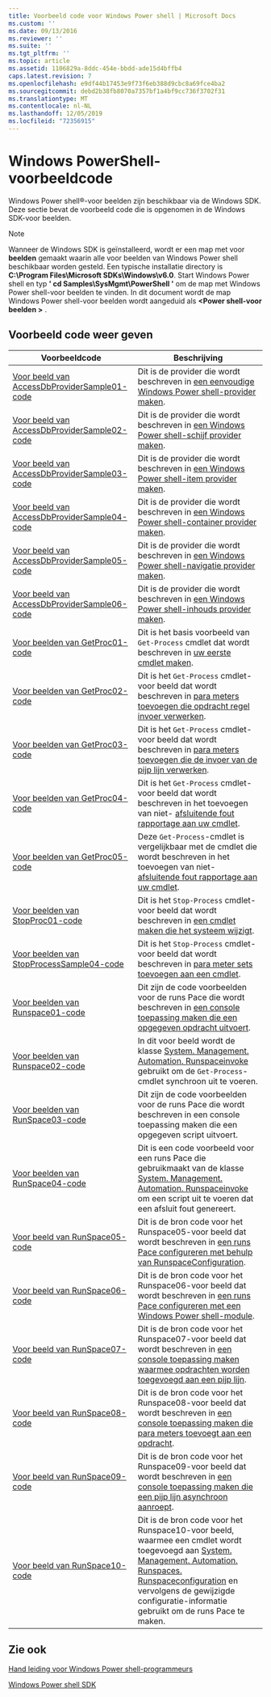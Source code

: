 ```yaml
---
title: Voorbeeld code voor Windows Power shell | Microsoft Docs
ms.custom: ''
ms.date: 09/13/2016
ms.reviewer: ''
ms.suite: ''
ms.tgt_pltfrm: ''
ms.topic: article
ms.assetid: 1106829a-8ddc-454e-bbdd-ade15d4bffb4
caps.latest.revision: 7
ms.openlocfilehash: e9df44b17453e9f73f6eb388d9cbc8a69fce4ba2
ms.sourcegitcommit: debd2b38fb8070a7357bf1a4bf9cc736f3702f31
ms.translationtype: MT
ms.contentlocale: nl-NL
ms.lasthandoff: 12/05/2019
ms.locfileid: "72356915"
---
```

# <a name="windows-powershell-sample-code"></a>Windows PowerShell-voorbeeldcode

Windows Power shell®-voor beelden zijn beschikbaar via de Windows SDK. Deze sectie bevat de voorbeeld code die is opgenomen in de Windows SDK-voor beelden.

> [!NOTE]
> Wanneer de Windows SDK is geïnstalleerd, wordt er een map met voor **beelden** gemaakt waarin alle voor beelden van Windows Power shell beschikbaar worden gesteld. Een typische installatie directory is **C:\Program Files\Microsoft SDKs\Windows\v6.0**.
> Start Windows Power shell en typ **' cd Samples\SysMgmt\PowerShell '** om de map met Windows Power shell-voor beelden te vinden. In dit document wordt de map Windows Power shell-voor beelden wordt aangeduid als **\<Power shell-voor beelden >** .

## <a name="sample-code-listing"></a>Voorbeeld code weer geven

|Voorbeeldcode|Beschrijving|
|-----------------|-----------------|
|[Voor beeld van AccessDbProviderSample01-code](./accessdbprovidersample01-code-sample.md)|Dit is de provider die wordt beschreven in [een eenvoudige Windows Power shell-provider maken](./creating-a-basic-windows-powershell-provider.md).|
|[Voor beeld van AccessDbProviderSample02-code](./accessdbprovidersample02-code-sample.md)|Dit is de provider die wordt beschreven in [een Windows Power shell-schijf provider maken](./creating-a-windows-powershell-drive-provider.md).|
|[Voor beeld van AccessDbProviderSample03-code](./accessdbprovidersample03-code-sample.md)|Dit is de provider die wordt beschreven in [een Windows Power shell-item provider maken](./creating-a-windows-powershell-item-provider.md).|
|[Voor beeld van AccessDbProviderSample04-code](./accessdbprovidersample04-code-sample.md)|Dit is de provider die wordt beschreven in [een Windows Power shell-container provider maken](./creating-a-windows-powershell-container-provider.md).|
|[Voor beeld van AccessDbProviderSample05-code](./accessdbprovidersample05-code-sample.md)|Dit is de provider die wordt beschreven in [een Windows Power shell-navigatie provider maken](./creating-a-windows-powershell-navigation-provider.md).|
|[Voor beeld van AccessDbProviderSample06-code](./accessdbprovidersample06-code-sample.md)|Dit is de provider die wordt beschreven in [een Windows Power shell-inhouds provider maken](./creating-a-windows-powershell-content-provider.md).|
|[Voor beelden van GetProc01-code](./getproc01-code-samples.md)|Dit is het basis voorbeeld van `Get-Process` cmdlet dat wordt beschreven in [uw eerste cmdlet maken](../cmdlet/creating-a-cmdlet-without-parameters.md).|
|[Voor beelden van GetProc02-code](./getproc02-code-samples.md)|Dit is het `Get-Process` cmdlet-voor beeld dat wordt beschreven in [para meters toevoegen die opdracht regel invoer verwerken](../cmdlet/adding-parameters-that-process-command-line-input.md).|
|[Voor beelden van GetProc03-code](./getproc03-code-samples.md)|Dit is het `Get-Process` cmdlet-voor beeld dat wordt beschreven in [para meters toevoegen die de invoer van de pijp lijn verwerken](../cmdlet/adding-parameters-that-process-pipeline-input.md).|
|[Voor beelden van GetProc04-code](./getproc04-code-samples.md)|Dit is het `Get-Process` cmdlet-voor beeld dat wordt beschreven in het toevoegen van niet- [afsluitende fout rapportage aan uw cmdlet](../cmdlet/adding-non-terminating-error-reporting-to-your-cmdlet.md).|
|[Voor beelden van GetProc05-code](./getproc05-code-samples.md)|Deze `Get-Process`-cmdlet is vergelijkbaar met de cmdlet die wordt beschreven in het toevoegen van niet- [afsluitende fout rapportage aan uw cmdlet](../cmdlet/adding-non-terminating-error-reporting-to-your-cmdlet.md).|
|[Voor beelden van StopProc01-code](./stopproc01-code-samples.md)|Dit is het `Stop-Process` cmdlet-voor beeld dat wordt beschreven in [een cmdlet maken die het systeem wijzigt](../cmdlet/creating-a-cmdlet-that-modifies-the-system.md).|
|[Voor beelden van StopProcessSample04-code](./stopprocesssample04-code-samples.md)|Dit is het `Stop-Process` cmdlet-voor beeld dat wordt beschreven in [para meter sets toevoegen aan een cmdlet](../cmdlet/adding-parameter-sets-to-a-cmdlet.md).|
|[Voor beelden van Runspace01-code](./runspace01-code-samples.md)|Dit zijn de code voorbeelden voor de runs Pace die wordt beschreven in [een console toepassing maken die een opgegeven opdracht uitvoert](/dotnet/csharp/programming-guide/inside-a-program/hello-world-your-first-program).|
|[Voor beelden van Runspace02-code](./runspace02-code-samples.md)|In dit voor beeld wordt de klasse [System. Management. Automation. Runspaceinvoke](/dotnet/api/System.Management.Automation.RunspaceInvoke) gebruikt om de `Get-Process`-cmdlet synchroon uit te voeren.|
|[Voor beelden van RunSpace03-code](./runspace03-code-samples.md)|Dit zijn de code voorbeelden voor de runs Pace die wordt beschreven in een console toepassing maken die een opgegeven script uitvoert.|
|[Voor beelden van RunSpace04-code](./runspace04-code-samples.md)|Dit is een code voorbeeld voor een runs Pace die gebruikmaakt van de klasse [System. Management. Automation. Runspaceinvoke](/dotnet/api/System.Management.Automation.RunspaceInvoke) om een script uit te voeren dat een afsluit fout genereert.|
|[Voor beeld van RunSpace05-code](./runspace05-code-sample.md)|Dit is de bron code voor het Runspace05-voor beeld dat wordt beschreven in [een runs Pace configureren met behulp van RunspaceConfiguration](https://msdn.microsoft.com/en-us/42681d19-2d05-4975-befd-afb1990e79b2).|
|[Voor beeld van RunSpace06-code](./runspace06-code-sample.md)|Dit is de bron code voor het Runspace06-voor beeld dat wordt beschreven in [een runs Pace configureren met een Windows Power shell-module](https://msdn.microsoft.com/en-us/a7289ee8-9732-49ee-91c7-d533e9538b83).|
|[Voor beeld van RunSpace07-code](./runspace07-code-sample.md)|Dit is de bron code voor het Runspace07-voor beeld dat wordt beschreven in [een console toepassing maken waarmee opdrachten worden toegevoegd aan een pijp lijn](https://msdn.microsoft.com/en-us/01eb7808-e97b-4905-80be-9e2fa38c262e).|
|[Voor beeld van RunSpace08-code](./runspace08-code-sample.md)|Dit is de bron code voor het Runspace08-voor beeld dat wordt beschreven in [een console toepassing maken die para meters toevoegt aan een opdracht](https://msdn.microsoft.com/en-us/848b2b46-60f1-4a86-b448-cfc7c0cccfba).|
|[Voor beeld van RunSpace09-code](./runspace09-code-sample.md)|Dit is de bron code voor het Runspace09-voor beeld dat wordt beschreven in [een console toepassing maken die een pijp lijn asynchroon aanroept](https://msdn.microsoft.com/en-us/198c1c94-2a06-457e-93ce-c0d910618e47).|
|[Voor beeld van RunSpace10-code](./runspace10-code-sample.md)|Dit is de bron code voor het Runspace10-voor beeld, waarmee een cmdlet wordt toegevoegd aan [System. Management. Automation. Runspaces. Runspaceconfiguration](/dotnet/api/System.Management.Automation.Runspaces.RunspaceConfiguration) en vervolgens de gewijzigde configuratie-informatie gebruikt om de runs Pace te maken.|

## <a name="see-also"></a>Zie ook

[Hand leiding voor Windows Power shell-programmeurs](./windows-powershell-programmer-s-guide.md)

[Windows Power shell SDK](../windows-powershell-reference.md)
